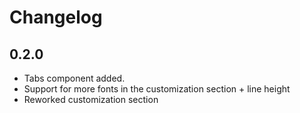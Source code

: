 # Changelog

## 0.2.0

- Tabs component added. 
- Support for more fonts in the customization section + line height
- Reworked customization section
